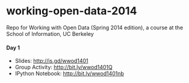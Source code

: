 working-open-data-2014
======================

Repo for Working with Open Data (Spring 2014 edition), a course at the School of Information, UC Berkeley

#### Day 1

* Slides: http://is.gd/wwod1401
* Group Activity: http://bit.ly/wwod1401Q
* IPython Notebook: http://bit.ly/wwod1401nb
